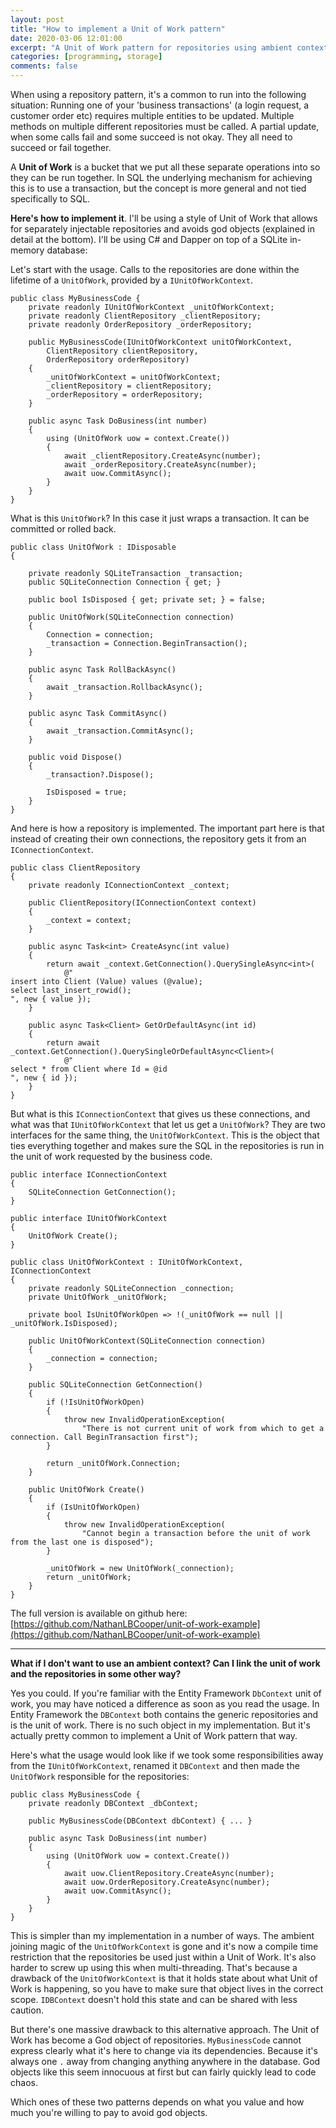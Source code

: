 ```yaml
---
layout: post
title: "How to implement a Unit of Work pattern"
date: 2020-03-06 12:01:00
excerpt: "A Unit of Work pattern for repositories using ambient context"
categories: [programming, storage]
comments: false
---
```


When using a repository pattern, it's a common to run into the following situation: Running one of your 'business transactions' (a login request, a customer order etc) requires multiple entities to be updated. Multiple methods on multiple different repositories must be called. A partial update, when some calls fail and some succeed is not okay. They all need to succeed or fail together.

A **Unit of Work** is a bucket that we put all these separate operations into so they can be run together. In SQL the underlying mechanism for achieving this is to use a transaction, but the concept is more general and not tied specifically to SQL.

**Here's how to implement it**. I'll be using a style of Unit of Work that allows for separately injectable repositories and avoids god objects (explained in detail at the bottom). I'll be using C# and Dapper on top of a SQLite in-memory database:

Let's start with the usage. Calls to the repositories are done within the lifetime of a `UnitOfWork`, provided by a `IUnitOfWorkContext`.

    public class MyBusinessCode {
        private readonly IUnitOfWorkContext _unitOfWorkContext;
        private readonly ClientRepository _clientRepository;
        private readonly OrderRepository _orderRepository;

        public MyBusinessCode(IUnitOfWorkContext unitOfWorkContext,
            ClientRepository clientRepository,
            OrderRepository orderRepository)
        {
            _unitOfWorkContext = unitOfWorkContext;
            _clientRepository = clientRepository;
            _orderRepository = orderRepository;
        }

        public async Task DoBusiness(int number)
        {
            using (UnitOfWork uow = context.Create())
            {
                await _clientRepository.CreateAsync(number);
                await _orderRepository.CreateAsync(number);
                await uow.CommitAsync();
            }
        }
    }

What is this `UnitOfWork`? In this case it just wraps a transaction. It can be committed or rolled back.

    public class UnitOfWork : IDisposable
    {

        private readonly SQLiteTransaction _transaction;
        public SQLiteConnection Connection { get; }

        public bool IsDisposed { get; private set; } = false;

        public UnitOfWork(SQLiteConnection connection)
        {
            Connection = connection;
            _transaction = Connection.BeginTransaction();
        }

        public async Task RollBackAsync()
        {
            await _transaction.RollbackAsync();
        }

        public async Task CommitAsync()
        {
            await _transaction.CommitAsync();
        }

        public void Dispose()
        {
            _transaction?.Dispose();

            IsDisposed = true;
        }
    }

And here is how a repository is implemented. The important part here is that instead of creating their own connections, the repository gets it from an `IConnectionContext`.

    public class ClientRepository
    {
        private readonly IConnectionContext _context;

        public ClientRepository(IConnectionContext context)
        {
            _context = context;
        }

        public async Task<int> CreateAsync(int value)
        {
            return await _context.GetConnection().QuerySingleAsync<int>(
                @"
    insert into Client (Value) values (@value);
    select last_insert_rowid();
    ", new { value });
        }

        public async Task<Client> GetOrDefaultAsync(int id)
        {
            return await _context.GetConnection().QuerySingleOrDefaultAsync<Client>(
                @"
    select * from Client where Id = @id
    ", new { id });
        }
    }

But what is this `IConnectionContext` that gives us these connections, and what was that `IUnitOfWorkContext` that let us get a `UnitOfWork`? They are two interfaces for the same thing, the `UnitOfWorkContext`. This is the object that ties everything together and makes sure the SQL in the repositories is run in the unit of work requested by the business code.

    public interface IConnectionContext
    {
        SQLiteConnection GetConnection();
    }

    public interface IUnitOfWorkContext
    {
        UnitOfWork Create();
    }

    public class UnitOfWorkContext : IUnitOfWorkContext, IConnectionContext
    {
        private readonly SQLiteConnection _connection;
        private UnitOfWork _unitOfWork;

        private bool IsUnitOfWorkOpen => !(_unitOfWork == null || _unitOfWork.IsDisposed);

        public UnitOfWorkContext(SQLiteConnection connection)
        {
            _connection = connection;
        }

        public SQLiteConnection GetConnection()
        {
            if (!IsUnitOfWorkOpen)
            {
                throw new InvalidOperationException(
                    "There is not current unit of work from which to get a connection. Call BeginTransaction first");
            }

            return _unitOfWork.Connection;
        }

        public UnitOfWork Create()
        {
            if (IsUnitOfWorkOpen)
            {
                throw new InvalidOperationException(
                    "Cannot begin a transaction before the unit of work from the last one is disposed");
            }

            _unitOfWork = new UnitOfWork(_connection);
            return _unitOfWork;
        }
    }

The full version is available on github here: [https://github.com/NathanLBCooper/unit-of-work-example](https://github.com/NathanLBCooper/unit-of-work-example)

----------

**What if I don't want to use an ambient context? Can I link the unit of work and the repositories in some other way?**

Yes you could. If you're familiar with the Entity Framework `DbContext` unit of work, you may have noticed a difference as soon as you read the usage. In Entity Framework the `DBContext` both contains the generic repositories and is the unit of work. There is no such object in my implementation. But it's actually pretty common to implement a Unit of Work pattern that way.

Here's what the usage would look like if we took some responsibilities away from the `IUnitOfWorkContext`, renamed it `DBContext` and then made the `UnitOfWork` responsible for the repositories:

    public class MyBusinessCode {
        private readonly DBContext _dbContext;

        public MyBusinessCode(DBContext dbContext) { ... }

        public async Task DoBusiness(int number)
        {
            using (UnitOfWork uow = context.Create())
            {
                await uow.ClientRepository.CreateAsync(number);
                await uow.OrderRepository.CreateAsync(number);
                await uow.CommitAsync();
            }
        }
    }

This is simpler than my implementation in a number of ways. The ambient joining magic of the `UnitOfWorkContext` is gone and it's now a compile time restriction that the repositories be used just within a Unit of Work. It's also harder to screw up using this when multi-threading. That's because a drawback of the `UnitOfWorkContext` is that it holds state about what Unit of Work is happening, so you have to make sure that object lives in the correct scope. `IDBContext` doesn't hold this state and can be shared with less caution.

But there's one massive drawback to this alternative approach. The Unit of Work has become a God object of repositories. `MyBusinessCode` cannot express clearly what it's here to change via its dependencies. Because it's always one `.` away from changing anything anywhere in the database. God objects like this seem innocuous at first but can fairly quickly lead to code chaos.

Which ones of these two patterns depends on what you value and how much you're willing to pay to avoid god objects.
